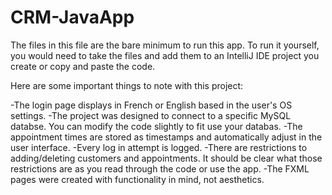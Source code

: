 # CRM-JavaApp

The files in this file are the bare minimum to run this app. To run it yourself, you would need to take the files and add them to an IntelliJ IDE project you create or copy and paste the code. 

Here are some important things to note with this project:

-The login page displays in French or English based in the user's OS settings. 
-The project was designed to connect to a specific MySQL databse. You can modify the code slightly to fit use your databas. 
-The appointment times are stored as timestamps and automatically adjust in the user interface. 
-Every log in attempt is logged.
-There are restrictions to adding/deleting customers and appointments. It should be clear what those restrictions are as you read through the code or use the app.
-The FXML pages were created with functionality in mind, not aesthetics. 
